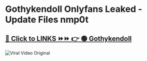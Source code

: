 
 # Gothykendoll Onlyfans Leaked - Update Files nmp0t

## <h2><a href="https://clipsfans.com/Gothykendoll&ref=git">🔗 Click to LINKS ⏩⏩ 👉 🟢 Gothykendoll </a></h2>

<a href="https://clipsfans.com/Gothykendoll&ref=git" rel="nofollow" data-target="animated-image.originalLink"><img src="https://i.ibb.co.com/xMMVF88/686577567.gif" alt="Viral Video Original" style="max-width: 100%; display: inline-block;" data-target="animated-image.originalImage"></a>

